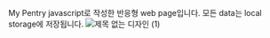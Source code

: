 My Pentry
javascript로 작성한 반응형 web page입니다.
모든 data는 local storage에 저장됩니다.
![제목 없는 디자인 (1)](https://user-images.githubusercontent.com/110611596/224892357-e333bbea-3a95-440a-a18e-bb10758b477d.gif)
